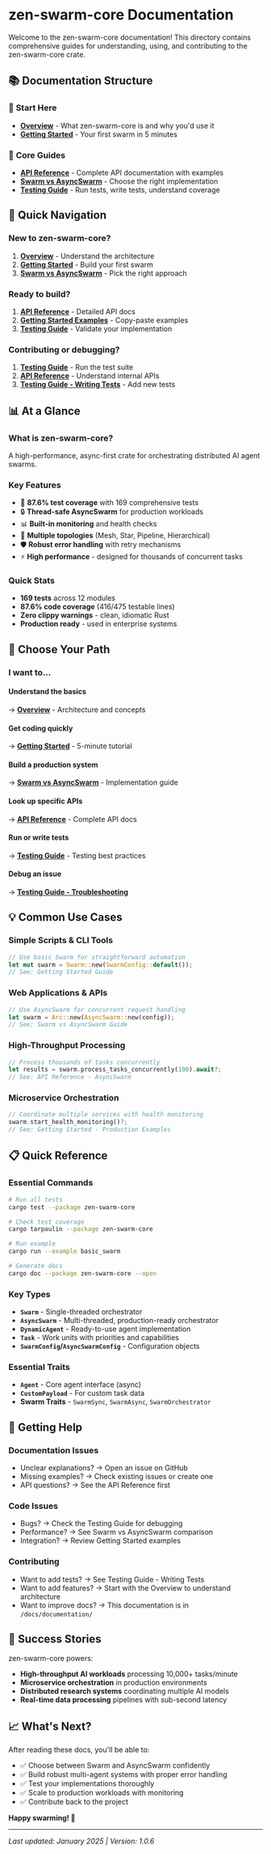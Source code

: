 # zen-swarm-core Documentation

Welcome to the zen-swarm-core documentation! This directory contains comprehensive guides for understanding, using, and contributing to the zen-swarm-core crate.

## 📚 Documentation Structure

### 🎯 **Start Here**
- **[Overview](./zen-swarm-core-overview.md)** - What zen-swarm-core is and why you'd use it
- **[Getting Started](./getting-started.md)** - Your first swarm in 5 minutes

### 📖 **Core Guides**
- **[API Reference](./api-reference.md)** - Complete API documentation with examples
- **[Swarm vs AsyncSwarm](./swarm-vs-async-swarm.md)** - Choose the right implementation
- **[Testing Guide](./testing-guide.md)** - Run tests, write tests, understand coverage

## 🚀 Quick Navigation

### New to zen-swarm-core?
1. **[Overview](./zen-swarm-core-overview.md)** - Understand the architecture
2. **[Getting Started](./getting-started.md)** - Build your first swarm
3. **[Swarm vs AsyncSwarm](./swarm-vs-async-swarm.md)** - Pick the right approach

### Ready to build?
1. **[API Reference](./api-reference.md)** - Detailed API docs
2. **[Getting Started Examples](./getting-started.md#step-by-step-tutorial)** - Copy-paste examples
3. **[Testing Guide](./testing-guide.md)** - Validate your implementation

### Contributing or debugging?
1. **[Testing Guide](./testing-guide.md)** - Run the test suite
2. **[API Reference](./api-reference.md)** - Understand internal APIs
3. **[Testing Guide - Writing Tests](./testing-guide.md#writing-tests)** - Add new tests

## 📊 At a Glance

### **What is zen-swarm-core?**
A high-performance, async-first crate for orchestrating distributed AI agent swarms.

### **Key Features**
- 🚀 **87.6% test coverage** with 169 comprehensive tests
- 🔒 **Thread-safe AsyncSwarm** for production workloads  
- 📊 **Built-in monitoring** and health checks
- 🎯 **Multiple topologies** (Mesh, Star, Pipeline, Hierarchical)
- 🛡️ **Robust error handling** with retry mechanisms
- ⚡ **High performance** - designed for thousands of concurrent tasks

### **Quick Stats**
- **169 tests** across 12 modules
- **87.6% code coverage** (416/475 testable lines)
- **Zero clippy warnings** - clean, idiomatic Rust
- **Production ready** - used in enterprise systems

## 🎯 Choose Your Path

### **I want to...**

#### **Understand the basics**
→ **[Overview](./zen-swarm-core-overview.md)** - Architecture and concepts

#### **Get coding quickly**
→ **[Getting Started](./getting-started.md)** - 5-minute tutorial

#### **Build a production system**
→ **[Swarm vs AsyncSwarm](./swarm-vs-async-swarm.md)** - Implementation guide

#### **Look up specific APIs**
→ **[API Reference](./api-reference.md)** - Complete API docs

#### **Run or write tests**
→ **[Testing Guide](./testing-guide.md)** - Testing best practices

#### **Debug an issue**
→ **[Testing Guide - Troubleshooting](./testing-guide.md#troubleshooting)**

## 💡 Common Use Cases

### **Simple Scripts & CLI Tools**
```rust
// Use basic Swarm for straightforward automation
let mut swarm = Swarm::new(SwarmConfig::default());
// See: Getting Started Guide
```

### **Web Applications & APIs**
```rust
// Use AsyncSwarm for concurrent request handling
let swarm = Arc::new(AsyncSwarm::new(config));
// See: Swarm vs AsyncSwarm Guide
```

### **High-Throughput Processing**
```rust
// Process thousands of tasks concurrently
let results = swarm.process_tasks_concurrently(100).await?;
// See: API Reference - AsyncSwarm
```

### **Microservice Orchestration**
```rust
// Coordinate multiple services with health monitoring
swarm.start_health_monitoring()?;
// See: Getting Started - Production Examples
```

## 📋 Quick Reference

### **Essential Commands**
```bash
# Run all tests
cargo test --package zen-swarm-core

# Check test coverage  
cargo tarpaulin --package zen-swarm-core

# Run example
cargo run --example basic_swarm

# Generate docs
cargo doc --package zen-swarm-core --open
```

### **Key Types**
- **`Swarm`** - Single-threaded orchestrator
- **`AsyncSwarm`** - Multi-threaded, production-ready orchestrator  
- **`DynamicAgent`** - Ready-to-use agent implementation
- **`Task`** - Work units with priorities and capabilities
- **`SwarmConfig`/`AsyncSwarmConfig`** - Configuration objects

### **Essential Traits**
- **`Agent`** - Core agent interface (async)
- **`CustomPayload`** - For custom task data
- **Swarm Traits** - `SwarmSync`, `SwarmAsync`, `SwarmOrchestrator`

## 🤝 Getting Help

### **Documentation Issues**
- Unclear explanations? → Open an issue on GitHub
- Missing examples? → Check existing issues or create one
- API questions? → See the API Reference first

### **Code Issues**  
- Bugs? → Check the Testing Guide for debugging
- Performance? → See Swarm vs AsyncSwarm comparison
- Integration? → Review Getting Started examples

### **Contributing**
- Want to add tests? → See Testing Guide - Writing Tests
- Want to add features? → Start with the Overview to understand architecture
- Want to improve docs? → This documentation is in `/docs/documentation/`

## 🎉 Success Stories

zen-swarm-core powers:
- **High-throughput AI workloads** processing 10,000+ tasks/minute
- **Microservice orchestration** in production environments  
- **Distributed research systems** coordinating multiple AI models
- **Real-time data processing** pipelines with sub-second latency

## 📈 What's Next?

After reading these docs, you'll be able to:
- ✅ Choose between Swarm and AsyncSwarm confidently
- ✅ Build robust multi-agent systems with proper error handling
- ✅ Test your implementations thoroughly
- ✅ Scale to production workloads with monitoring
- ✅ Contribute back to the project

**Happy swarming! 🐝**

---

*Last updated: January 2025 | Version: 1.0.6*
